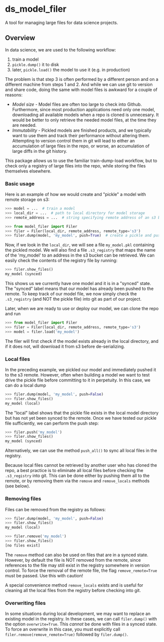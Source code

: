 # ds_model_filer

A tool for managing large files for data science projects.

## Overview

In data science, we are used to the following workflow:
1. train a model
1. `pickle.dump()` it to disk
1. later, `pickle.load()` the model to use it (e.g. in production)

The problem is that step 3 is often performed by a different person and on a different machine from steps 1 and 2.
And while we can use git to version and share code, doing the same with model files is awkward for a couple of reasons:

* _Model size_ - Model files are often too large to check into Github.
Furthermore, since most production applications need only one model, downloading all available models when a repo is cloned is unnecesary.
It would be better to only retrieve the needed model files, at the time they are needed.
* _Immutability_ - Pickled models are finished products, and we typically want to use them and track their performance without altering them.
Attempting to version control them in git will lead to either an accumulation of large files in the repo, or worse, an accumulation of large diffs in the git history.

This package allows us to use the familiar train-dump-load workflow, but to check only a registry of large files into the repo, while storing the files themselves elsewhere.

### Basic usage

Here is an example of how we would create and "pickle" a model with remote storage on s3:
```python
>>> model = ...  # train a model
>>> local_dir = ...  # path to local directory for model storage
>>> remote_address = ...  # string specifying remote address of an s3 bucket

>>> from model_filer import Filer
>>> filer = Filer(local_dir, remote_address, remote_type='s3')
>>> filer.dump(model, 'my_model', push=True)  # create a pickle and push it to s3
```
Now, if we look in the `local_dir`, we will see a file `my_model.pkl` containing the pickled model.
We will also find a file `.s3_registry` that maps the name of the 'my_model' to an address in the s3 bucket can be retrieved.
We can easily check the contents of the registry file by running:
```python
>>> filer.show_files()
my_model (synced)
```
This shows us we currently have one model and it is in a "synced" state.
The "synced" label means that our model has already been pushed to the remote.
To keep track of our model file, we now simply check the `.s3_registry` (and NOT the pickle file) into git as part of our project.

Later, when we are ready to use or deploy our model, we can clone the repo and run
```python
>>> from model_filer import Filer
>>> filer = Filer(local_dir, remote_address, remote_type='s3')
>>> model = filer.load('my_model')
```
The filer will first check if the model exists already in the local directory, and if it does not, will download it from s3 before de-serializing.

### Local files

In the preceding example, we pickled our model and immediately pushed it to the s3 remote.
However, often when building a model we want to test drive the pickle file before committing to it in perpetuity.
In this case, we can do a local dump
```python
>>> filer.dump(model, 'my_model', push=False)
>>> filer.show_files()
my_model (local)
```
The "local" label shows that the pickle file exists in the local model directory but has not yet been synced to the remote.
Once we have tested our pickle file sufficiently, we can perform the push step:
```python
>>> filer.push('my_model')
>>> filer.show_files()
my_model (synced)
```
Alternatively, we can use the method `push_all()` to sync all local files in the registry.

Because local files cannot be retrieved by another user who has cloned the repo, a best practice is to eliminate all local files before checking the `.s3_registry` into git.
This can be done either by pushing them all to the remote, or by removing them via the `remove` and `remove_locals` methods (see below).

### Removing files

Files can be removed from the registry as follows:
```python
>>> filer.dump(model, 'my_model', push=False)
>>> filer.show_files()
my_model (local)

>>> filer.remove('my_model')
>>> filer.show_files()
[no files exist]
```
The `remove` method can also be used on files that are in a synced state.
However, by default the file is NOT removed from the remote, since references to the file may still exist in the registry somewhere in version control.
To force the removal of the remote file, the flag `remove_remote=True` must be passed.
Use this with caution!

A special convenience method `remove_locals` exists and is useful for cleaning all the local files from the registry before checking into git.

### Overwriting files

In some situations during local development, we may want to replace an existing model in the registry.
In these cases, we can call `filer.dump()` with the option `overwrite=True`.
This _cannot_ be done with files in a synced state.
To force an overwrite in this case, you must explicitly call `filer.remove(remove_remote=True)` followed by `filer.dump()`.
